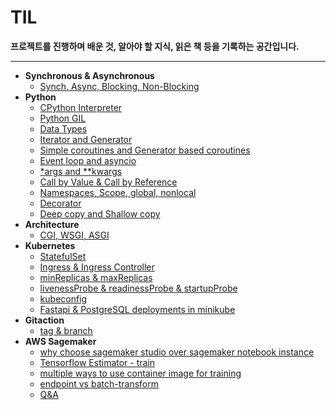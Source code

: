 # TIL

**프로젝트를 진행하며 배운 것, 알아야 할 지식, 읽은 책 등을 기록하는 공간입니다.**
- - -

* **Synchronous & Asynchronous**
  * [Synch, Async, Blocking, Non-Blocking](https://github.com/teeinn/TIL/blob/main/Synchronous%20%26%20Asynchronous/Sync%2C%20Async%2C%20Blocking%2C%20Non-Blocking.md)
* **Python**
  * [CPython Interpreter](https://github.com/teeinn/TIL/blob/main/Python/CPython%20Interpreter.md)
  * [Python GIL](https://github.com/teeinn/TIL/blob/main/Python/Python%20GIL.md)
  * [Data Types](https://github.com/teeinn/TIL/blob/main/Python/Data%20Types.md)
  * [Iterator and Generator](https://github.com/teeinn/TIL/blob/main/Python/Iterator%20and%20Generator.md)
  * [Simple coroutines and Generator based coroutines](https://github.com/teeinn/TIL/blob/main/Python/Simple%20coroutines%20and%20Generator%20based%20coroutines.md)
  * [Event loop and asyncio](https://github.com/teeinn/TIL/blob/main/Python/event_loop_and_asyncio.md)
  * [*args and **kwargs](https://github.com/teeinn/TIL/blob/main/Python/*args_and_**kwargs.md)
  * [Call by Value & Call by Reference](https://github.com/teeinn/TIL/blob/main/Python/call_by_value_and_call_by_reference.md)
  * [Namespaces, Scope, global, nonlocal](https://github.com/teeinn/TIL/blob/main/Python/namespace_scope_global_nonlocal.md)
  * [Decorator](https://github.com/teeinn/TIL/blob/main/Python/Decorator.md)
  * [Deep copy and Shallow copy](https://github.com/teeinn/TIL/blob/main/Python/deepcopy_shallowcopy.md)
* **Architecture**
  * [CGI, WSGI, ASGI](https://github.com/teeinn/TIL/blob/main/Architecture/CGI_WSGI_ASGI.md)
* **Kubernetes**
  * [StatefulSet](https://github.com/teeinn/TIL/blob/main/Kubernetes/statefulset.md)
  * [Ingress & Ingress Controller]()
  * [minReplicas & maxReplicas]()
  * [livenessProbe & readinessProbe & startupProbe](https://github.com/teeinn/TIL/blob/main/Kubernetes/livenessProbe_readinessProbe_startupProbe.md)
  * [kubeconfig](https://github.com/teeinn/TIL/blob/main/Kubernetes/kubeconfig.md)
  * [Fastapi & PostgreSQL deployments in minikube](https://github.com/teeinn/TIL/blob/main/Kubernetes/application_deployment_in_minikube.md)
* **Gitaction**
  * [tag & branch]()
* **AWS Sagemaker**
  * [why choose sagemaker studio over sagemaker notebook instance](https://github.com/teeinn/TIL/blob/main/AWS%20Sagemaker/Why%20choose%20Sagemaker%20Studio%20over%20Sagemaker%20Notebook%20Instance.md)
  * [Tensorflow Estimator - train](https://github.com/teeinn/TIL/blob/main/AWS%20Sagemaker/Tensorflow%20Estimator%20-%20train.md)
  * [multiple ways to use container image for training](https://github.com/teeinn/TIL/blob/main/AWS%20Sagemaker/multiple%20ways%20to%20use%20container%20image%20for%20training.md)
  * [endpoint vs batch-transform](https://github.com/teeinn/TIL/blob/main/AWS%20Sagemaker/Q%20%26%20A.md)
  * [Q&A](https://github.com/teeinn/TIL/blob/main/AWS%20Sagemaker/Q%20%26%20A.md)




